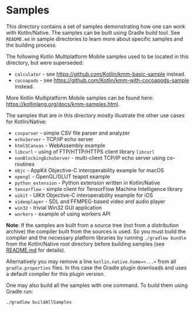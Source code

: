 # Samples

This directory contains a set of samples demonstrating how one can work with Kotlin/Native. The samples can be
built using Gradle build tool. See `README.md` in sample directories to learn more about specific samples and
the building process.

The following Kotlin Multiplatform Mobile samples used to be located in this directory, but were superseded:
* `calculator` - see https://github.com/Kotlin/kmm-basic-sample instead.
* `cocoapods` - see https://github.com/Kotlin/kmm-with-cocoapods-sample instead.

More Kotlin Multiplatform Mobile samples can be found here: https://kotlinlang.org/docs/kmm-samples.html.

The samples that are in this directory mostly illustrate the other use cases for Kotlin/Native:
  * `csvparser` - simple CSV file parser and analyzer
  * `echoServer` - TCP/IP echo server
  * `html5Canvas` - WebAssembly example
  * `libcurl` - using of FTP/HTTP/HTTPS client library `libcurl`
  * `nonBlockingEchoServer` - multi-client TCP/IP echo server using co-routines
  * `objc` - AppKit Objective-C interoperability example for macOS
  * `opengl` - OpenGL/GLUT teapot example
  * `python_extension` - Python extension written in Kotlin/Native
  * `tensorflow` - simple client for TensorFlow Machine Intelligence library
  * `uikit` - UIKit Objective-C interoperability example for iOS
  * `videoplayer` - SDL and FFMPEG-based video and audio player
  * `win32` - trivial Win32 GUI application
  * `workers` - example of using workers API


**Note**: If the samples are built from a source tree (not from a distribution archive) the compiler built from
the sources is used. So you must build the compiler and the necessary platform libraries by running
`./gradlew bundle` from the Kotlin/Native root directory before building samples (see
[README.md](https://github.com/JetBrains/kotlin-native/blob/master/README.md) for details).

Alternatively you may remove a line `kotlin.native.home=<...>` from all `gradle.properties` files.
In this case the Gradle plugin downloads and uses a default compiler for this plugin version.

One may also build all the samples with one command. To build them using Gradle run:

    ./gradlew buildAllSamples
